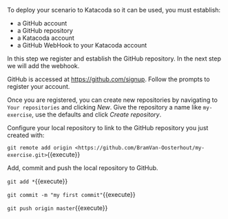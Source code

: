 To deploy your scenario to Katacoda so it can be used, you must establish:
* a GitHub account
* a GitHub repository
* a Katacoda account
* a GitHub WebHook to your Katacoda account

In this step we register and establish the GitHub repository. In the next step we will add the webhook.

GitHub is accessed at <https://github.com/signup>. Follow the prompts to register your account.

Once you are registered, you can create new repositories by navigating to `Your repositories` and clicking _New_. Give the repository a name like `my-exercise`, use the defaults and click _Create repository_.

Configure your local repository to link to the GitHub repository you just created with:

`git remote add origin <https://github.com/BramVan-Oosterhout/my-exercise.git>`{{execute}}

Add, commit and push the local repository to GitHub.

`git add *`{{execute}}

`git commit -m "my first commit"`{{execute}}

`git push origin master`{{execute}}

